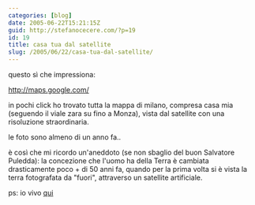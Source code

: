 ```yaml
---
categories: [blog]
date: 2005-06-22T15:21:15Z
guid: http://stefanocecere.com/?p=19
id: 19
title: casa tua dal satellite
slug: /2005/06/22/casa-tua-dal-satellite/
---
```


questo sì che impressiona:</p> 

http://maps.google.com/</a>

in pochi click ho trovato tutta la mappa di milano, compresa casa mia (seguendo il viale zara su fino a Monza), vista dal satellite con una risoluzione straordinaria.

le foto sono almeno di un anno fa..

è così che mi ricordo un'aneddoto (se non sbaglio del buon Salvatore Puledda): la concezione che l'uomo ha della Terra è cambiata drasticamente poco + di 50 anni fa, quando per la prima volta si è vista la terra fotografata da "fuori", attraverso un satellite artificiale.

ps: io vivo [qui](http://maps.google.com/maps?q=milan&ll=45.556934,9.251518&spn=0.006620,0.008529&t=k&hl=en)
